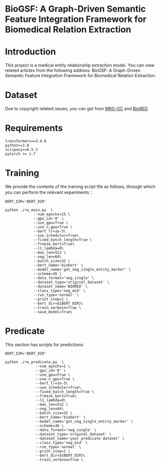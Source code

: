 # BioGSF: A Graph-Driven Semantic Feature Integration Framework for Biomedical Relation Extraction
# Introduction
This project is a medical entity relationship extraction model. You can view related articles from the following address: BioGSF: A Graph-Driven Semantic Feature Integration Framework for Biomedical Relation Extraction.

# Dataset
Due to copyright related issues, you can get from [MKG-GC](https://github.com/KeDaCoYa/MKG-GC?tab=readme-ov-file#requirements) and [BioRED](https://ftp.ncbi.nlm.nih.gov/pub/lu/BioRED/).

# Requirements
```
transformers==3.4.0
python>=3.8
scispacy==0.5.3
pytorch >= 1.7
```

# Training
We provide the contents of the training script file as follows, through which you can perform the relevant experiments：
```
BERT_DIR='BERT_DIR'

python ./re_main.py  \
             --num_epochs=15 \
             --gpu_id='0' \
             --use_gpu=True \
             --use_n_gpu=True \
             --bert_lr=1e-5\
             --use_scheduler=True\
             --fixed_batch_length=True \
             --freeze_bert=True\
             --l1_lambda=0\
             --max_len=512 \
             --neg_len=64\
             --batch_size=32 \
             --bert_name='biobert' \
             --model_name='gat_neg_single_entity_marker' \
             --scheme=36 \
             --data_format='neg_single' \
             --dataset_type='original_dataset' \
             --dataset_name='BIORED' \
             --class_type='neg_mid' \
             --run_type='normal' \
             --print_step=1 \
             --bert_dir=${BERT_DIR}\
             --train_verbose=True \
             --save_model=True\
```
# Predicate
This section has scripts for predictions:
```
BERT_DIR='BERT_DIR'

python ./re_predicate.py  \
              --num_epochs=1 \
              --gpu_id='0' \
              --use_gpu=True \
              --use_n_gpu=True \
              --bert_lr=1e-5\
              --use_scheduler=True\
              --fixed_batch_length=True \
              --freeze_bert=True\
              --l1_lambda=0\
              --max_len=512 \
              --neg_len=64\
              --batch_size=32 \
              --bert_name='biobert' \
              --model_name='gat_neg_single_entity_marker' \
              --scheme=36 \
              --data_format='neg_single' \
              --dataset_type='original_dataset' \
              --dataset_name='your predicate dataset' \
              --class_type='neg_mid' \
              --run_type='normal' \
              --print_step=1 \
              --bert_dir=${BERT_DIR}\ 
              --train_verbose=True \
```
